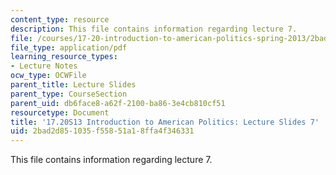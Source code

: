 ```yaml
---
content_type: resource
description: This file contains information regarding lecture 7.
file: /courses/17-20-introduction-to-american-politics-spring-2013/2bad2d851035f55851a18ffa4f346331_MIT17_20S13_Lecture7.pdf
file_type: application/pdf
learning_resource_types:
- Lecture Notes
ocw_type: OCWFile
parent_title: Lecture Slides
parent_type: CourseSection
parent_uid: db6face8-a62f-2100-ba86-3e4cb810cf51
resourcetype: Document
title: '17.20S13 Introduction to American Politics: Lecture Slides 7'
uid: 2bad2d85-1035-f558-51a1-8ffa4f346331
---
```

This file contains information regarding lecture 7.

